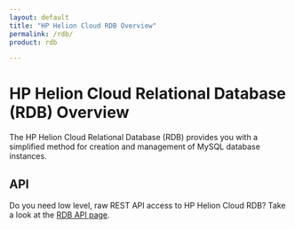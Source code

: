 ```yaml
---
layout: default
title: "HP Helion Cloud RDB Overview"
permalink: /rdb/
product: rdb

---
```

# HP Helion Cloud Relational Database (RDB) Overview

The HP Helion Cloud Relational Database (RDB) provides you with a simplified method for creation and management of MySQL database instances.  

## API
Do you need low level, raw REST API access to HP Helion Cloud RDB?  Take a look at the [RDB API page](/api/v13/dbaas/).
